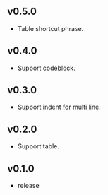 ## v0.5.0

* Table shortcut phrase.

## v0.4.0

* Support codeblock.

## v0.3.0

* Support indent for multi line.

## v0.2.0

* Support table.

## v0.1.0

* release
